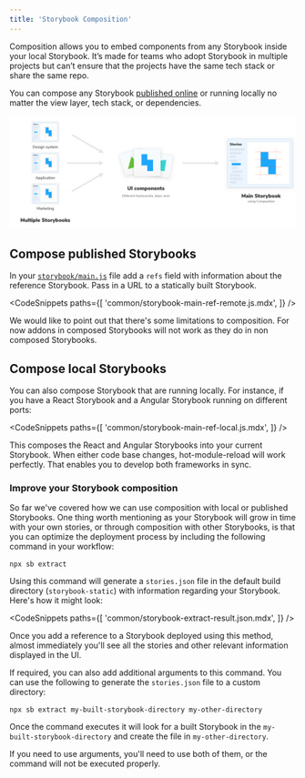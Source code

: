 ```yaml
---
title: 'Storybook Composition'
---
```


Composition allows you to embed components from any Storybook inside your local Storybook. It’s made for teams who adopt Storybook in multiple projects but can’t ensure that the projects have the same tech stack or share the same repo.

You can compose any Storybook [published online](./publish-storybook.md) or running locally no matter the view layer, tech stack, or dependencies.

![Storybook composition](./combine-storybooks.png)

## Compose published Storybooks

In your [`storybook/main.js`](../configure/overview.md#configure-story-rendering) file add a `refs` field with information about the reference Storybook. Pass in a URL to a statically built Storybook.

<!-- prettier-ignore-start -->

<CodeSnippets
  paths={[
    'common/storybook-main-ref-remote.js.mdx',
  ]}
/>

<!-- prettier-ignore-end -->

<div class="aside">
 We would like to point out that there's some limitations to composition. For now addons in composed Storybooks will not work as they do in non composed Storybooks. 
</div>

## Compose local Storybooks

You can also compose Storybook that are running locally. For instance, if you have a React Storybook and a Angular Storybook running on different ports:

<!-- prettier-ignore-start -->

<CodeSnippets
  paths={[
    'common/storybook-main-ref-local.js.mdx',
  ]}
/>

<!-- prettier-ignore-end -->

This composes the React and Angular Storybooks into your current Storybook. When either code base changes, hot-module-reload will work perfectly. That enables you to develop both frameworks in sync.

### Improve your Storybook composition

So far we've covered how we can use composition with local or published Storybooks. One thing worth mentioning as your Storybook will grow in time with your own stories, or through composition with other Storybooks, is that you can optimize the deployment process by including the following command in your workflow:

```shell
npx sb extract
```

Using this command will generate a `stories.json` file in the default build directory (`storybook-static`) with information regarding your Storybook. Here's how it might look:

<!-- prettier-ignore-start -->

<CodeSnippets
  paths={[
    'common/storybook-extract-result.json.mdx',
  ]}
/>

<!-- prettier-ignore-end -->

Once you add a reference to a Storybook deployed using this method, almost immediately you'll see all the stories and other relevant information displayed in the UI.

If required, you can also add additional arguments to this command. You can use the following to generate the `stories.json` file to a custom directory:

```shell
npx sb extract my-built-storybook-directory my-other-directory
```

Once the command executes it will look for a built Storybook in the `my-built-storybook-directory` and create the file in `my-other-directory`.

<div class="aside">

If you need to use arguments, you'll need to use both of them, or the command will not be executed properly.

</div>


 